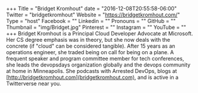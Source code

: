+++
Title = "Bridget Kromhout"
date = "2016-12-08T20:55:58-06:00"
Twitter = "bridgetkromhout"
Website = "https://bridgetkromhout.com/"
Type = "host"
Facebook = ""
Linkedin = ""
Pronouns = ""
GitHub = ""
Thumbnail = "img/Bridget.jpg"
Pinterest = ""
Instagram = ""
YouTube = ""
+++
Bridget Kromhout is a Principal Cloud Developer Advocate at Microsoft. Her CS degree emphasis was in theory, but she now deals with the concrete (if "cloud" can be considered tangible). After 15 years as an operations engineer, she traded being on call for being on a plane. A frequent speaker and program committee member for tech conferences, she leads the devopsdays organization globally and the devops community at home in Minneapolis. She podcasts with Arrested DevOps, blogs at [http://bridgetkromhout.com](bridgetkromhout.com), and is active in a Twitterverse near you.